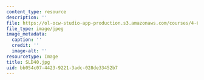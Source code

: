 ```yaml
---
content_type: resource
description: ''
file: https://ol-ocw-studio-app-production.s3.amazonaws.com/courses/4-614-religious-architecture-and-islamic-cultures-fall-2002/bb054c07442392213adc028de33452b7_SLD40.jpg
file_type: image/jpeg
image_metadata:
  caption: ''
  credit: ''
  image-alt: ''
resourcetype: Image
title: SLD40.jpg
uid: bb054c07-4423-9221-3adc-028de33452b7
---
```

